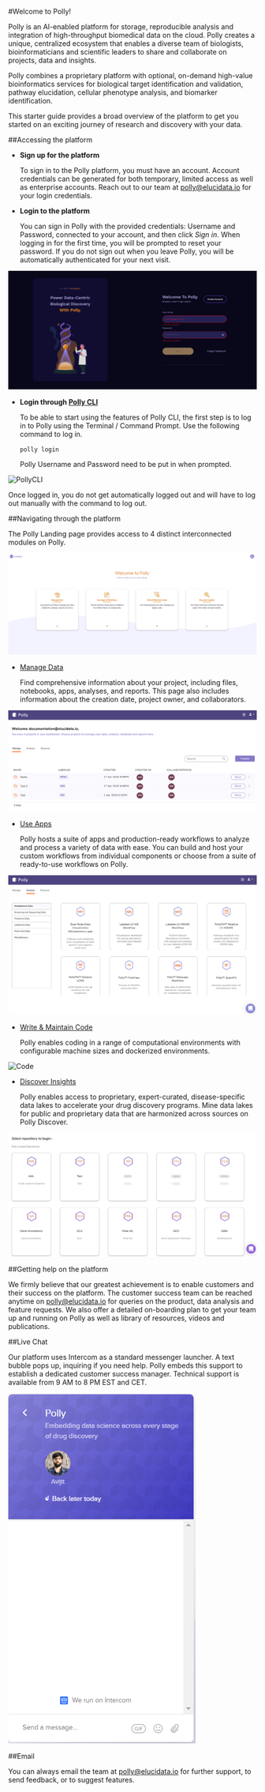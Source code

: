 #Welcome to Polly!

Polly is an AI-enabled platform for storage, reproducible analysis and integration of high-throughput biomedical data on the cloud. Polly creates a unique, centralized ecosystem that enables a diverse team of biologists, bioinformaticians and scientific leaders to share and collaborate on projects, data and insights.

Polly combines a proprietary platform with optional, on-demand high-value bioinformatics services for biological target identification and validation, pathway elucidation, cellular phenotype analysis, and biomarker identification.

This starter guide provides a broad overview of the platform to get you started on an exciting journey of research and discovery with your data.

##Accessing the platform

*   **Sign up for the platform**

    To sign in to the Polly platform, you must have an account. Account credentials can be generated for both temporary, limited access as well as enterprise accounts. Reach out to our team at [polly@elucidata.io](mailto:polly@elucidata.io) for your login credentials.

*   **Login to the platform**

    You can sign in Polly with the provided credentials: Username and Password, connected to your account, and then click *Sign in*. When logging in for the first time, you will be prompted to reset your password. If you do not sign out when you leave Polly, you will be automatically authenticated for your next visit.

![Login](./img/Home/Login.png)

*   **Login through [Polly CLI](https://docs.elucidata.io/Scaling%20compute/Polly%20CLI.html)**

    To be able to start using the features of Polly CLI, the first step is to log in to Polly using the Terminal / Command Prompt. Use the following command to log in.

    <pre><code>polly login</code></pre>

    Polly Username and Password need to be put in when prompted.

![PollyCLI](./img/Home/PollyCLI.png) <!-- <center>**Figure 5.** Sample metadata mapping file</center> -->

Once logged in, you do not get automatically logged out and will have to log out manually with the command to log out.

##Navigating through the platform

The Polly Landing page provides access to 4 distinct interconnected modules on Polly.

![Polly as a platform](./img/Home/Capture.png) <!-- <center>**Figure 5.** Sample metadata mapping file</center> -->

*   [Manage Data](https://docs.elucidata.io/Getting%20Started/Project%20Management%20Dashboard.html)

    Find comprehensive information about your project, including files, notebooks, apps, analyses, and reports. This page also includes information about the creation date, project owner, and collaborators.

![Manage](./img/Home/Dashboard.png) <!-- <center>**Figure 5.** Sample metadata mapping file</center> -->

*   [Use Apps](https://docs.elucidata.io/Apps/Introduction.html)

     Polly hosts a suite of apps and production-ready workflows to analyze and process a variety of data with ease. You can build and host your custom workflows from individual components or choose from a suite of ready-to-use workflows on Polly.

![Manage](./img/Home/Analyse.png) <!-- <center>**Figure 5.** Sample metadata mapping file</center> -->

*   [Write & Maintain Code](https://docs.elucidata.io/Scaling%20compute/Polly%20Notebooks.html)

    Polly enables coding in a range of computational environments with configurable machine sizes and dockerized environments. 

![Code](./img/Home/code.png) <!-- <center>**Figure 5.** Sample metadata mapping file</center> -->

*   [Discover Insights](https://docs.elucidata.io/Data%20Lake.html)

    Polly enables access to proprietary, expert-curated, disease-specific data lakes to accelerate your drug discovery programs. Mine data lakes for public and proprietary data that are harmonized across sources on  Polly Discover. 

![Discover](./img/Home/Discover.jpg) <!-- <center>**Figure 5.** Sample metadata mapping file</center> -->

##Getting help on the platform

We firmly believe that our greatest achievement is to enable customers and their success on the platform. The customer success team can be reached anytime on [polly@elucidata.io](mailto:polly@elucidata.io) for queries on the product, data analysis and feature requests. We also offer a detailed on-boarding plan to get your team up and running on Polly as well as library of resources, videos and publications.

##Live Chat

Our platform uses Intercom as a standard messenger launcher. A text bubble pops up, inquiring if you need help. Polly embeds this support to establish a dedicated customer success manager. Technical support is available from 9 AM to 8 PM EST and CET.

![Intercom](./img/Home/Intercom.png) <!-- <center>**Figure 5.** Sample metadata mapping file</center> -->

##Email

You can always email the team at [polly@elucidata.io](mailto:polly@elucidata.io) for further support, to send feedback, or to suggest features.